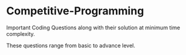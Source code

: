 # Competitive-Programming

Important Coding Questions along with their solution at minimum time complexity.

These questions range from basic to advance level.

